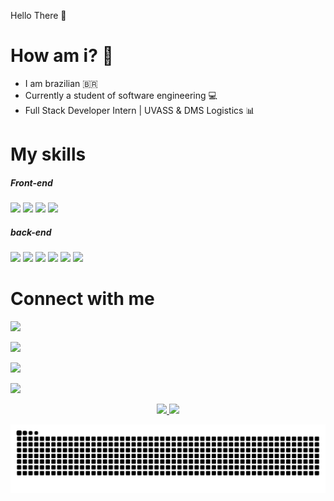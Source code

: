  Hello There :wave:	
# How am i? 🧐
- I am brazilian :brazil:
- Currently a student of software engineering :computer:
- Full Stack Developer Intern | UVASS & DMS Logistics :bar_chart:

  
# My skills
  ##### Front-end
<div align="start">
 <img alling="center" widht="40" height="30" src="https://cdn.jsdelivr.net/gh/devicons/devicon/icons/html5/html5-original.svg">
 <img alling="center" widht="40" height="30" src="https://cdn.jsdelivr.net/gh/devicons/devicon/icons/css3/css3-original.svg">
 <img alling="center" widht="40" height="30" src="https://cdn.jsdelivr.net/gh/devicons/devicon/icons/javascript/javascript-original.svg">
 <img alling="center" widht="40" height="30" src="https://cdn.jsdelivr.net/gh/devicons/devicon/icons/bootstrap/bootstrap-original.svg">
</div>
   
  ##### back-end
<div align="start">
 <img alling="center" widht="40" height="30"  src="https://cdn.jsdelivr.net/gh/devicons/devicon/icons/ruby/ruby-original.svg" />
 <img alling="center" widht="40" height="30" src="https://cdn.jsdelivr.net/gh/devicons/devicon/icons/python/python-original.svg">
 <img alling="center" widht="40" height="30" src="https://cdn.jsdelivr.net/gh/devicons/devicon/icons/django/django-plain.svg">
 <img alling="center" widht="40" height="30" style="color:#fff;" src="https://cdn.jsdelivr.net/gh/devicons/devicon/icons/flask/flask-original-wordmark.svg">
 <img alling="center" widht="40" height="30" src="https://cdn.jsdelivr.net/gh/devicons/devicon/icons/postgresql/postgresql-plain-wordmark.svg"/>
 <img alling="center" widht="40" height="30" src="https://cdn.jsdelivr.net/gh/devicons/devicon/icons/mysql/mysql-original-wordmark.svg"/>
</div>
   
# Connect with me

  <a href="https://twitter.com/alvaroveigones"><img src="https://img.shields.io/badge/Twitter-%231DA1F2.svg?style=for-the-badge&logo=Twitter&logoColor=white" aling="center"></a>

  <a href="https://www.instagram.com/alvaro.veigones/"><img src="https://img.shields.io/badge/Instagram-%23E4405F.svg?style=for-the-badge&logo=Instagram&logoColor=white" aling="center"></a>

  <a href="https://www.linkedin.com/in/%C3%A1lvaro-jo%C3%A3o-da-silva-veiga-4004a6208/"><img src="https://img.shields.io/badge/linkedin-%230077B5.svg?style=for-the-badge&logo=linkedin&logoColor=white"></a>

  <a href = "mailto:alvarojoao17@gmail.com"><img src="https://img.shields.io/badge/-Gmail-%23333?style=for-the-badge&logo=gmail&logoColor=white" target="_blank"></a>

  
<div align="center">
  <a href="https://github.com/allystor">
  <img height="180em" src="https://github-readme-stats.vercel.app/api?username=allystor&show_icons=true&theme=dracula&include_all_commits=true&count_private=true"/>
  <img height="180em" src="https://github-readme-stats.vercel.app/api/top-langs/?username=allystor&layout=compact&langs_count=7&theme=dracula"/>
</div>

![Snake animation](https://github.com/allystor/allystor/blob/output/github-contribution-grid-snake.svg)
